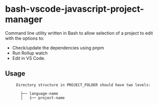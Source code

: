 # bash-vscode-javascript-project-manager

Command line utility written in Bash to allow selection of a project to edit with the options to:

- Check/update the dependencies using pnpm
- Run Rollup watch
- Edit in VS Code.

## Usage

         Directory structure in PROJECT_FOLDER should have two levels:

           ├── language-name
           │   ├── project-name
